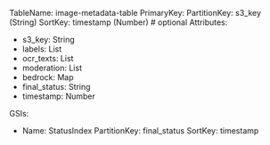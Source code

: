 TableName: image-metadata-table
PrimaryKey:
  PartitionKey: s3_key (String)
  SortKey: timestamp (Number)   # optional
Attributes:
  - s3_key: String
  - labels: List<String>
  - ocr_texts: List<String>
  - moderation: List<String>
  - bedrock: Map
  - final_status: String
  - timestamp: Number

GSIs:
  - Name: StatusIndex
    PartitionKey: final_status
    SortKey: timestamp
